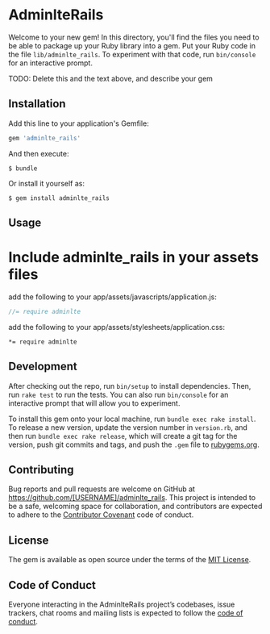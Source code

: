 # AdminlteRails

Welcome to your new gem! In this directory, you'll find the files you need to be able to package up your Ruby library into a gem. Put your Ruby code in the file `lib/adminlte_rails`. To experiment with that code, run `bin/console` for an interactive prompt.

TODO: Delete this and the text above, and describe your gem

## Installation

Add this line to your application's Gemfile:

```ruby
gem 'adminlte_rails'
```

And then execute:

    $ bundle

Or install it yourself as:

    $ gem install adminlte_rails

## Usage

# Include adminlte_rails in your assets files
add the following to your app/assets/javascripts/application.js:
```javascript
//= require adminlte
```
add the following to your app/assets/stylesheets/application.css:
```stylesheets
*= require adminlte
```

## Development

After checking out the repo, run `bin/setup` to install dependencies. Then, run `rake test` to run the tests. You can also run `bin/console` for an interactive prompt that will allow you to experiment.

To install this gem onto your local machine, run `bundle exec rake install`. To release a new version, update the version number in `version.rb`, and then run `bundle exec rake release`, which will create a git tag for the version, push git commits and tags, and push the `.gem` file to [rubygems.org](https://rubygems.org).

## Contributing

Bug reports and pull requests are welcome on GitHub at https://github.com/[USERNAME]/adminlte_rails. This project is intended to be a safe, welcoming space for collaboration, and contributors are expected to adhere to the [Contributor Covenant](http://contributor-covenant.org) code of conduct.

## License

The gem is available as open source under the terms of the [MIT License](https://opensource.org/licenses/MIT).

## Code of Conduct

Everyone interacting in the AdminlteRails project’s codebases, issue trackers, chat rooms and mailing lists is expected to follow the [code of conduct](https://github.com/[USERNAME]/adminlte_rails/blob/master/CODE_OF_CONDUCT.md).
